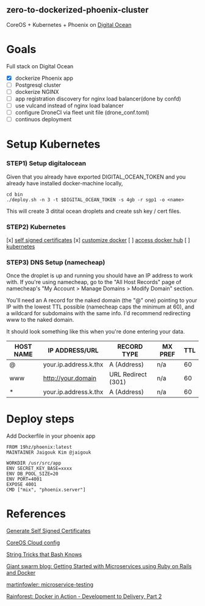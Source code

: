 zero-to-dockerized-phoenix-cluster
----------------------------------

CoreOS + Kubernetes + Phoenix on [Digital Ocean](https://www.digitalocean.com/?refcode=842fc3e1bfa6)

# Goals

Full stack on Digital Ocean

- [x] dockerize Phoenix app
- [ ] Postgresql cluster
- [ ] dockerize NGINX
- [ ] app registration discovery for nginx load balancer(done by confd)
- [ ] use vulcand instead of nginx load balancer
- [ ] configure DroneCI via fleet unit file (drone_conf.toml)
- [ ] continuos deployment

# Setup Kubernetes

### STEP1) Setup digitalocean

Given that you already have exported DIGITAL_OCEAN_TOKEN
and you already have installed docker-machine locally,

```
cd bin
./deploy.sh -n 3 -t $DIGITAL_OCEAN_TOKEN -s 4gb -r sgp1 -o <name>

```

This will create 3 ditital ocean droplets 
and create ssh key / cert files. 

### STEP2) Kubernetes

[x] [self signed certificates](https://coreos.com/os/docs/latest/generate-self-signed-certificates.html)
[x] [customize docker](https://coreos.com/os/docs/latest/customizing-docker.html)
[ ] [access docker hub](https://coreos.com/os/docs/latest/registry-authentication.html)
[ ] [kubernetes](https://coreos.com/kubernetes/docs/latest/getting-started.html)

### STEP3) DNS Setup (namecheap)

Once the droplet is up and running you should have an IP address to work with. If you're using namecheap, go to the "All Host Records" page of namecheap's "My Account > Manage Domains > Modify Domain" section.

You'll need an A record for the naked domain (the "@" one) pointing to your IP with the lowest TTL possible (namecheap caps the minimum at 60), and a wildcard for subdomains with the same info. I'd recommend redirecting www to the naked domain.

It should look something like this when you're done entering your data.

| HOST NAME | IP ADDRESS/URL | RECORD TYPE | MX PREF | TTL |
| --- | --- | --- | --- | --- |
| @ | your.ip.address.k.thx | A (Address) | n/a | 60 |
| www | http://your.domain | URL Redirect (301) | n/a | 60 |
| * | your.ip.address.k.thx | A (Address) | n/a | 60 |

# Deploy steps

Add Dockerfile in your phoenix app

```
FROM 19hz/phoenix:latest
MAINTAINER Jaigouk Kim @jaigouk

WORKDIR /usr/src/app
ENV SECRET_KEY_BASE=xxxx
ENV DB_POOL_SIZE=20
ENV PORT=4001
EXPOSE 4001
CMD ["mix", "phoenix.server"]
```

# References

[Generate Self Signed Certificates](https://coreos.com/os/docs/latest/generate-self-signed-certificates.html)

[CoreOS Cloud config](https://github.com/coreos/coreos-cloudinit/blob/master/Documentation/cloud-config.md#users)

[String Tricks that Bash Knows](http://spin.atomicobject.com/2014/02/16/bash-string-maniuplation/)

[Giant swarm blog: Getting Started with Microservices using Ruby on Rails and Docker](http://blog.giantswarm.io/getting-started-with-microservices-using-ruby-on-rails-and-docker)

[martinfowler: microservice-testing](http://martinfowler.com/articles/microservice-testing/)

[Rainforest: Docker in Action - Development to Delivery, Part 2](https://blog.rainforestqa.com/2014-12-08-docker-in-action-from-deployment-to-delivery-part-2-continuous-integration/)

